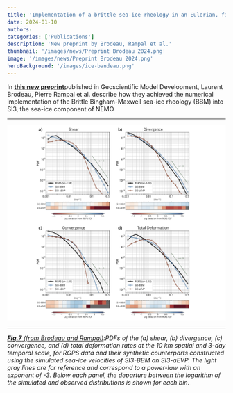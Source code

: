 ```yaml
---
title: 'Implementation of a brittle sea-ice rheology in an Eulerian, finite-difference, C-grid modeling framework: Impact on the simulated deformation of sea-ice in the Arctic'
date: 2024-01-10
authors:
categories: ['Publications']
description: 'New preprint by Brodeau, Rampal et al.'
thumbnail: '/images/news/Preprint Brodeau 2024.png'
image: '/images/news/Preprint Brodeau 2024.png'
heroBackground: '/images/ice-bandeau.png'
---
```


In [**this new preprint**](https://doi.org/10.5194/gmd-2023-231)published in Geoscientific Model Development, Laurent Brodeau, Pierre Rampal et al. describe how they achieved the numerical implementation of the Brittle Bingham-Maxwell sea-ice rheology (BBM) into SI3, the sea-ice component of NEMO

---

![[Brodeau2024](https://doi.org/10.5194/gmd-2023-231)](/images/news/Brodeau-Preprint_2024.png)

---
_[**Fig.7** (from Brodeau and Rampal)]([https://doi.org/10.5194/gmd-2023-231]):PDFs of the (a) shear, (b) divergence, (c) convergence, and (d) total deformation rates at the 10 km spatial and 3-day temporal scale, for RGPS data and their synthetic counterparts constructed using the simulated sea-ice velocities of SI3-BBM an SI3-aEVP. The light gray lines are for reference and correspond to a power-law with an exponent of -3. Below each panel, the departure between the logarithm of the simulated and observed distributions is shown for each bin_.


